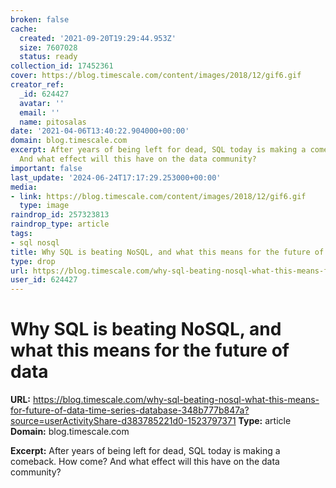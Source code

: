 ```yaml
---
broken: false
cache:
  created: '2021-09-20T19:29:44.953Z'
  size: 7607028
  status: ready
collection_id: 17452361
cover: https://blog.timescale.com/content/images/2018/12/gif6.gif
creator_ref:
  _id: 624427
  avatar: ''
  email: ''
  name: pitosalas
date: '2021-04-06T13:40:22.904000+00:00'
domain: blog.timescale.com
excerpt: After years of being left for dead, SQL today is making a comeback. How come?
  And what effect will this have on the data community?
important: false
last_update: '2024-06-24T17:17:29.253000+00:00'
media:
- link: https://blog.timescale.com/content/images/2018/12/gif6.gif
  type: image
raindrop_id: 257323813
raindrop_type: article
tags:
- sql nosql
title: Why SQL is beating NoSQL, and what this means for the future of data
type: drop
url: https://blog.timescale.com/why-sql-beating-nosql-what-this-means-for-future-of-data-time-series-database-348b777b847a?source=userActivityShare-d383785221d0-1523797371
user_id: 624427
---
```


# Why SQL is beating NoSQL, and what this means for the future of data

**URL:** https://blog.timescale.com/why-sql-beating-nosql-what-this-means-for-future-of-data-time-series-database-348b777b847a?source=userActivityShare-d383785221d0-1523797371
**Type:** article
**Domain:** blog.timescale.com

**Excerpt:** After years of being left for dead, SQL today is making a comeback. How come? And what effect will this have on the data community?
